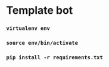# Template bot 
### `virtualenv env`
### `source env/bin/activate` 
### `pip install -r requirements.txt`

